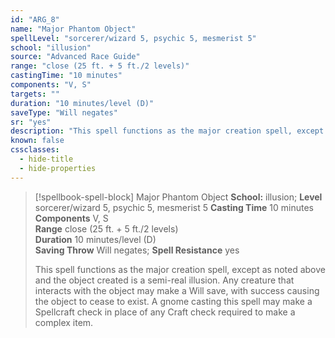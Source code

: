 ```yaml
---
id: "ARG_8"
name: "Major Phantom Object"
spellLevel: "sorcerer/wizard 5, psychic 5, mesmerist 5"
school: "illusion"
source: "Advanced Race Guide"
range: "close (25 ft. + 5 ft./2 levels)"
castingTime: "10 minutes"
components: "V, S"
targets: ""
duration: "10 minutes/level (D)"
saveType: "Will negates"
sr: "yes"
description: "This spell functions as the major creation spell, except as noted above and the object created is a semi-real illusion. Any creature that interacts with the object may make a Will save, with success causing the object to cease to exist. A gnome casting this spell may make a Spellcraft check in place of any Craft check required to make a complex item."
known: false
cssclasses:
  - hide-title
  - hide-properties
---
```


> [!spellbook-spell-block] Major Phantom Object
> **School:** illusion; **Level** sorcerer/wizard 5, psychic 5, mesmerist 5
> **Casting Time** 10 minutes  
> **Components** V, S  
> **Range** close (25 ft. + 5 ft./2 levels)  
> **Duration** 10 minutes/level (D)  
> **Saving Throw** Will negates; **Spell Resistance** yes
> 
> This spell functions as the major creation spell, except as noted above and the object created is a semi-real illusion. Any creature that interacts with the object may make a Will save, with success causing the object to cease to exist. A gnome casting this spell may make a Spellcraft check in place of any Craft check required to make a complex item.